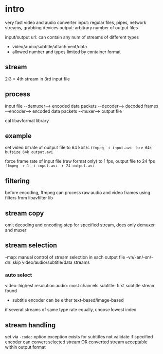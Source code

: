 # intro
very fast video and audio converter
input: regular files, pipes, network streams, grabbing devices
output: arbitrary number of output files

input/output url: can contain any num of streams of different types 
  - video/audio/subtitle/attachment/data
  - allowed number and types limited by container format

## stream
2:3 = 4th stream in 3rd input file

## process
input file 
  --demuxer--> encoded data packets
  --decoder--> decoded frames 
  --encoder--> encoded data packets
  --muxer--> output file

cal libavformat library 


## example
set video bitrate of ouitput file to 64 kbit/s
`ffmpeg -i input.avi -b:v 64k -bufsize 64k output.avi`

force frame rate of input file (raw format only) to 1 fps, output file to 24 fps
`ffmpeg -r 1 -i input.avi -r 24 output.avi`

## filtering
before encoding, ffmpeg can process raw audio and video frames using filters from libavfilter lib

## stream copy
omit decoding and encoding step for specified stream, does only demuxer and muxer

## stream selection
-map: manual control of stream selection in each output file
-vn/-an/-sn/-dn: skip video/audio/subtitle/data streams

### auto select
video: highest resolution
audio: most channels
subtitle: first subtitle stream found
  - subtitle encoder can be either text-based/image-based

if several streams of same type rate equally, choose lowest index

## stream handling
set via `-codec` option 
exception exists for subtitles
not validate if specified encoder can convert selected stream 
  OR converted stream acceptable within output format




























